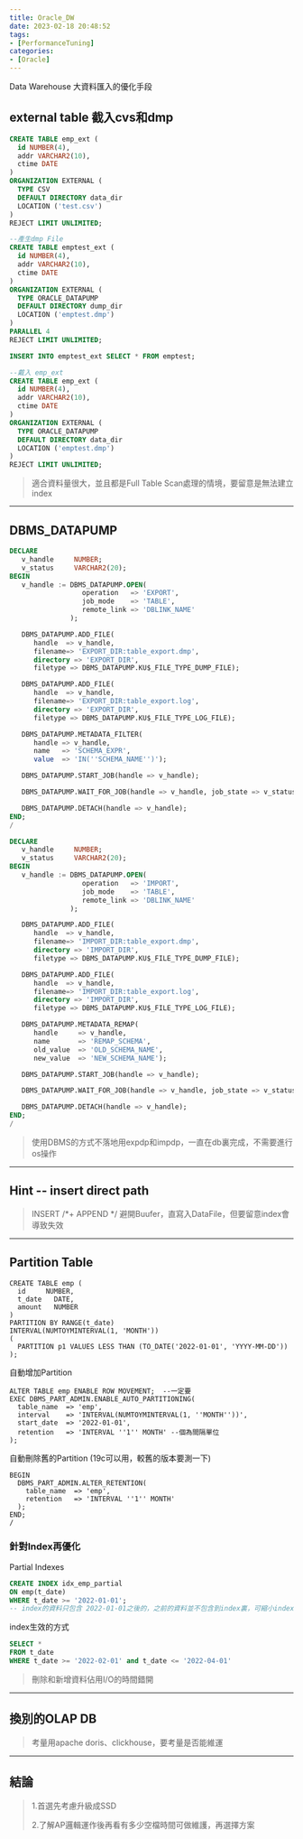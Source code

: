 ```yaml
---
title: Oracle_DW
date: 2023-02-18 20:48:52
tags:
- [PerformanceTuning]
categories:
- [Oracle]
---
```


Data Warehouse 大資料匯入的優化手段

<!--more-->

## external table 截入cvs和dmp

```sql
CREATE TABLE emp_ext (
  id NUMBER(4),
  addr VARCHAR2(10),
  ctime DATE
)
ORGANIZATION EXTERNAL (
  TYPE CSV
  DEFAULT DIRECTORY data_dir
  LOCATION ('test.csv')
)
REJECT LIMIT UNLIMITED;
```



```sql
--產生dmp File
CREATE TABLE emptest_ext (
  id NUMBER(4),
  addr VARCHAR2(10),
  ctime DATE
)
ORGANIZATION EXTERNAL (
  TYPE ORACLE_DATAPUMP
  DEFAULT DIRECTORY dump_dir
  LOCATION ('emptest.dmp')
)
PARALLEL 4
REJECT LIMIT UNLIMITED;

INSERT INTO emptest_ext SELECT * FROM emptest;

--戴入 emp_ext
CREATE TABLE emp_ext (
  id NUMBER(4),
  addr VARCHAR2(10),
  ctime DATE
)
ORGANIZATION EXTERNAL (
  TYPE ORACLE_DATAPUMP
  DEFAULT DIRECTORY data_dir
  LOCATION ('emptest.dmp')
)
REJECT LIMIT UNLIMITED;
```

> 適合資料量很大，並且都是Full Table Scan處理的情境，要留意是無法建立index



------



## DBMS_DATAPUMP

```sql
DECLARE
   v_handle     NUMBER;
   v_status     VARCHAR2(20);
BEGIN
   v_handle := DBMS_DATAPUMP.OPEN(
                  operation   => 'EXPORT',
                  job_mode    => 'TABLE',
                  remote_link => 'DBLINK_NAME'
               );

   DBMS_DATAPUMP.ADD_FILE(
      handle  => v_handle,
      filename=> 'EXPORT_DIR:table_export.dmp',
      directory => 'EXPORT_DIR',
      filetype => DBMS_DATAPUMP.KU$_FILE_TYPE_DUMP_FILE);

   DBMS_DATAPUMP.ADD_FILE(
      handle  => v_handle,
      filename=> 'EXPORT_DIR:table_export.log',
      directory => 'EXPORT_DIR',
      filetype => DBMS_DATAPUMP.KU$_FILE_TYPE_LOG_FILE);

   DBMS_DATAPUMP.METADATA_FILTER(
      handle => v_handle,
      name   => 'SCHEMA_EXPR',
      value  => 'IN(''SCHEMA_NAME'')');

   DBMS_DATAPUMP.START_JOB(handle => v_handle);

   DBMS_DATAPUMP.WAIT_FOR_JOB(handle => v_handle, job_state => v_status);

   DBMS_DATAPUMP.DETACH(handle => v_handle);
END;
/
```



```sql
DECLARE
   v_handle     NUMBER;
   v_status     VARCHAR2(20);
BEGIN
   v_handle := DBMS_DATAPUMP.OPEN(
                  operation   => 'IMPORT',
                  job_mode    => 'TABLE',
                  remote_link => 'DBLINK_NAME'
               );

   DBMS_DATAPUMP.ADD_FILE(
      handle  => v_handle,
      filename=> 'IMPORT_DIR:table_export.dmp',
      directory => 'IMPORT_DIR',
      filetype => DBMS_DATAPUMP.KU$_FILE_TYPE_DUMP_FILE);

   DBMS_DATAPUMP.ADD_FILE(
      handle  => v_handle,
      filename=> 'IMPORT_DIR:table_export.log',
      directory => 'IMPORT_DIR',
      filetype => DBMS_DATAPUMP.KU$_FILE_TYPE_LOG_FILE);

   DBMS_DATAPUMP.METADATA_REMAP(
      handle     => v_handle,
      name       => 'REMAP_SCHEMA',
      old_value  => 'OLD_SCHEMA_NAME',
      new_value  => 'NEW_SCHEMA_NAME');

   DBMS_DATAPUMP.START_JOB(handle => v_handle);

   DBMS_DATAPUMP.WAIT_FOR_JOB(handle => v_handle, job_state => v_status);

   DBMS_DATAPUMP.DETACH(handle => v_handle);
END;
/
```

> 使用DBMS的方式不落地用expdp和impdp，一直在db裏完成，不需要進行os操作



------



## Hint -- insert direct path

> INSERT /*+ APPEND */ 避開Buufer，直寫入DataFile，但要留意index會導致失效



------



## Partition Table 

```
CREATE TABLE emp (
  id     NUMBER,
  t_date   DATE,
  amount   NUMBER
)
PARTITION BY RANGE(t_date)
INTERVAL(NUMTOYMINTERVAL(1, 'MONTH'))
(
  PARTITION p1 VALUES LESS THAN (TO_DATE('2022-01-01', 'YYYY-MM-DD'))
);
```

自動增加Partition

```
ALTER TABLE emp ENABLE ROW MOVEMENT;  --一定要
EXEC DBMS_PART_ADMIN.ENABLE_AUTO_PARTITIONING( 
  table_name  => 'emp',
  interval    => 'INTERVAL(NUMTOYMINTERVAL(1, ''MONTH''))',
  start_date  => '2022-01-01',
  retention   => 'INTERVAL ''1'' MONTH' --個為間隔單位
);
```

自動刪除舊的Partition (19c可以用，較舊的版本要測一下)

```
BEGIN
  DBMS_PART_ADMIN.ALTER_RETENTION(
    table_name  => 'emp',
    retention   => 'INTERVAL ''1'' MONTH'
  );
END;
/
```

### 針對Index再優化

Partial Indexes

```sql
CREATE INDEX idx_emp_partial
ON emp(t_date)
WHERE t_date >= '2022-01-01';
-- index的資料只包含 2022-01-01之後的，之前的資料並不包含到index裏，可縮小index size
```

index生效的方式

```sql
SELECT *
FROM t_date
WHERE t_date >= '2022-02-01' and t_date <= '2022-04-01'
```

> 刪除和新增資料佔用I/O的時間錯開



------



## 換別的OLAP DB

> 考量用apache doris、clickhouse，要考量是否能維運



------



## 結論

> 1.首選先考慮升級成SSD
>
> 2.了解AP邏輯運作後再看有多少空檔時間可做維護，再選擇方案

